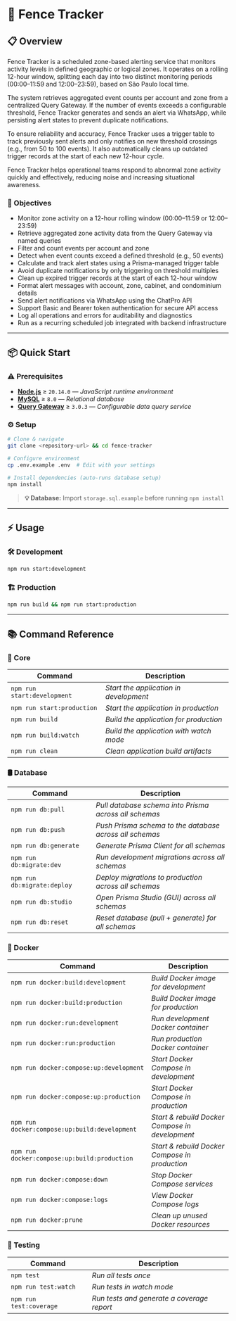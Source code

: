 # 🚧 Fence Tracker

## 📋 Overview

Fence Tracker is a scheduled zone-based alerting service that monitors activity levels in defined geographic or logical zones. It operates on a rolling 12-hour window, splitting each day into two distinct monitoring periods (00:00–11:59 and 12:00–23:59), based on São Paulo local time.

The system retrieves aggregated event counts per account and zone from a centralized Query Gateway. If the number of events exceeds a configurable threshold, Fence Tracker generates and sends an alert via WhatsApp, while persisting alert states to prevent duplicate notifications.

To ensure reliability and accuracy, Fence Tracker uses a trigger table to track previously sent alerts and only notifies on new threshold crossings (e.g., from 50 to 100 events). It also automatically cleans up outdated trigger records at the start of each new 12-hour cycle.

Fence Tracker helps operational teams respond to abnormal zone activity quickly and effectively, reducing noise and increasing situational awareness.

### 🎯 Objectives

- Monitor zone activity on a 12-hour rolling window (00:00–11:59 or 12:00–23:59)
- Retrieve aggregated zone activity data from the Query Gateway via named queries
- Filter and count events per account and zone
- Detect when event counts exceed a defined threshold (e.g., 50 events)
- Calculate and track alert states using a Prisma-managed trigger table
- Avoid duplicate notifications by only triggering on threshold multiples
- Clean up expired trigger records at the start of each 12-hour window
- Format alert messages with account, zone, cabinet, and condominium details
- Send alert notifications via WhatsApp using the ChatPro API
- Support Basic and Bearer token authentication for secure API access
- Log all operations and errors for auditability and diagnostics
- Run as a recurring scheduled job integrated with backend infrastructure

--- 

## 📦 Quick Start

### ⚠️ Prerequisites

- [**Node.js**](https://nodejs.org/) ≥ `20.14.0` — _JavaScript runtime environment_
- [**MySQL**](https://www.mysql.com/) ≥ `8.0` — _Relational database_
- [**Query Gateway**](https://github.com/gabrielmendezsoares/query-gateway) ≥ `3.0.3` — _Configurable data query service_

### ⚙️ Setup 

```bash 
# Clone & navigate
git clone <repository-url> && cd fence-tracker

# Configure environment
cp .env.example .env  # Edit with your settings

# Install dependencies (auto-runs database setup)
npm install
```

> **💡 Database:** Import `storage.sql.example` before running `npm install`

---

## ⚡ Usage

### 🛠️ Development

```bash
npm run start:development
```

### 🏗️ Production

```bash
npm run build && npm run start:production
```

---

## 📚 Command Reference

### 🧰 Core

| Command | Description |
| ------- | ----------- |
| `npm run start:development` | _Start the application in development_ |
| `npm run start:production` | _Start the application in production_ |
| `npm run build` | _Build the application for production_ |
| `npm run build:watch` | _Build the application with watch mode_ |
| `npm run clean` | _Clean application build artifacts_ |

### 🛢️ Database

| Command | Description |
| ------- | ----------- |
| `npm run db:pull` | _Pull database schema into Prisma across all schemas_ |
| `npm run db:push` | _Push Prisma schema to the database across all schemas_ |
| `npm run db:generate` | _Generate Prisma Client for all schemas_ |
| `npm run db:migrate:dev` | _Run development migrations across all schemas_ |
| `npm run db:migrate:deploy` | _Deploy migrations to production across all schemas_ |
| `npm run db:studio` | _Open Prisma Studio (GUI) across all schemas_ |
| `npm run db:reset` | _Reset database (pull + generate) for all schemas_ |

### 🐳 Docker

| Command | Description |
| ------- | ----------- |
| `npm run docker:build:development` | _Build Docker image for development_ |
| `npm run docker:build:production` | _Build Docker image for production_ |
| `npm run docker:run:development` | _Run development Docker container_ |
| `npm run docker:run:production` | _Run production Docker container_ |
| `npm run docker:compose:up:development` | _Start Docker Compose in development_ |
| `npm run docker:compose:up:production` | _Start Docker Compose in production_ |
| `npm run docker:compose:up:build:development` | _Start & rebuild Docker Compose in development_ |
| `npm run docker:compose:up:build:production` | _Start & rebuild Docker Compose in production_ |
| `npm run docker:compose:down` | _Stop Docker Compose services_ |
| `npm run docker:compose:logs` | _View Docker Compose logs_ |
| `npm run docker:prune` | _Clean up unused Docker resources_ |

### 🧪 Testing

| Command | Description |
| ------- | ----------- |
| `npm test` | _Run all tests once_ |
| `npm run test:watch` | _Run tests in watch mode_ |
| `npm run test:coverage` | _Run tests and generate a coverage report_ |
  
